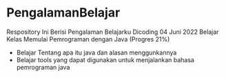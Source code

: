 # PengalamanBelajar
Respository Ini Berisi Pengalaman Belajarku Dicoding
04 Juni 2022
Belajar Kelas Memulai Pemrograman dengan Java (Progres 21%)
 * Belajar Tentang apa itu java dan alasan menggunkannya
 * Belajar tools yang dapat digunakan untuk menjalankan bahasa pemrograman java
